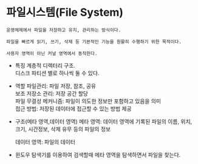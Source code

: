 # 파일시스템(File System)

    운영체제에서 파일을 저장하고 유지, 관리하는 방식이다.

    파일을 빠르게 읽기, 쓰기, 삭제 등 기본적인 기능을 원활히 수행하기 위한 목적이다.

    사용자 영역이 아닌 커널 영역에서 동작한다.

- 특징
  계층적 디렉터리 구조.  
  디스크 파티션 별로 하나씩 둘 수 있다.

- 역할
  파일관리: 파일 저장, 참조, 공유  
   보조 저장소 관리: 저장 공간 할당  
   파일 무결성 메커니즘: 파일이 의도한 정보만 포함하고 있음을 의미  
   접근 방법: 저장된 데이터에 접근할 수 있는 방법 제공

- 구조(메타 영역,데이터 영역)
  메타 영역: 데이터 영역에 기록된 파일의 이름, 위치, 크기, 시간정보, 삭제 유무 등의 파일의 정보

  데이터 영역: 파일의 데이터

* 윈도우 탐색기를 이용하여 검색할때 메타 영역을 탐색하면서 파일을 찾는다.
